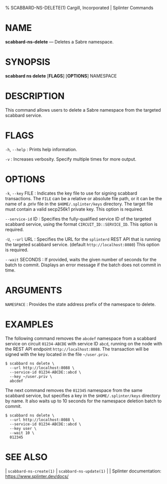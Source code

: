 % SCABBARD-NS-DELETE(1) Cargill, Incorporated | Splinter Commands
<!--
  Copyright 2018-2021 Cargill Incorporated
  Licensed under Creative Commons Attribution 4.0 International License
  https://creativecommons.org/licenses/by/4.0/
-->

NAME
====

**scabbard-ns-delete** — Deletes a Sabre namespace.

SYNOPSIS
========

**scabbard ns delete** \[**FLAGS**\] \[**OPTIONS**\] NAMESPACE

DESCRIPTION
===========
This command allows users to delete a Sabre namespace from the targeted scabbard
service.

FLAGS
=====
`-h`, `--help`
: Prints help information.

`-v`
: Increases verbosity. Specify multiple times for more output.

OPTIONS
=======
`-k`, `--key` FILE
: Indicates the key file to use for signing scabbard transactions. The `FILE`
  can be a relative or absolute file path, or it can be the name of a .priv file
  in the `$HOME/.splinter/keys` directory. The target file must contain a valid
  secp256k1 private key. This option is required.

`--service-id` ID
: Specifies the fully-qualified service ID of the targeted scabbard service,
  using the format `CIRCUIT_ID::SERVICE_ID`. This option is required.

`-U`, `--url` URL
: Specifies the URL for the `splinterd` REST API that is running the targeted
  scabbard service. (default `http://localhost:8080`) This option is required.

`--wait` SECONDS
: If provided, waits the given number of seconds for the batch to commit.
  Displays an error message if the batch does not commit in time.

ARGUMENTS
=========
`NAMESPACE`
: Provides the state address prefix of the namespace to delete.

EXAMPLES
========
The following command removes the `abcdef` namespace from a scabbard service on
circuit `01234-ABCDE` with service ID `abcd`, running on the node with the REST
API endpoint `http://localhost:8088`. The transaction will be signed with the
key located in the file `~/user.priv`.

```
$ scabbard ns delete \
  --url http://localhost:8088 \
  --service-id 01234-ABCDE::abcd \
  --key ~/user.priv \
  abcdef
```

The next command removes the `012345` namespace from the same scabbard service,
but specifies a key in the `$HOME/.splinter/keys` directory by name. It also
waits up to 10 seconds for the namespace deletion batch to commit.

```
$ scabbard ns delete \
  --url http://localhost:8088 \
  --service-id 01234-ABCDE::abcd \
  --key user \
  --wait 10 \
  012345
```

SEE ALSO
========
| `scabbard-ns-create(1)`
| `scabbard-ns-update(1)`
|
| Splinter documentation: https://www.splinter.dev/docs/
